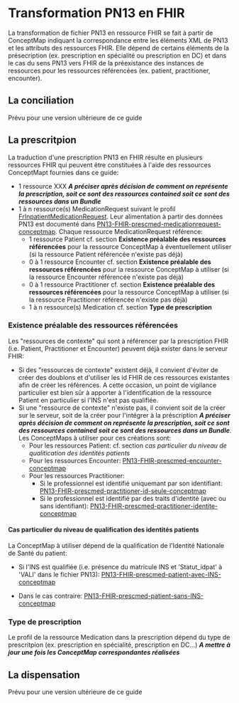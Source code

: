 # Transformation PN13 en FHIR

La transformation de fichier PN13 en ressource FHIR se fait à partir de ConceptMap indiquant la correspondance entre les éléments XML de PN13 et les attributs des ressources FHIR. Elle dépend de certains éléments de la présecription (ex. prescription en spécialité ou prescription en DC) et dans le cas du sens PN13 vers FHIR de la préexistance des instances de ressources pour les ressources référencées (ex. patient, practitioner, encounter).

## La conciliation

Prévu pour une version ultérieure de ce guide

## La prescritpion

La traduction d'une prescription PN13 en FHIR résulte en plusieurs ressources FHIR qui peuvent être constituées à l'aide des ressources ConceptMapt fournies dans ce guide:

- 1 ressource XXX ***A préciser après décision de comment on représente la prescription, soit ce sont des ressources contained soit ce sont des ressources dans un Bundle***
- 1 à n ressource(s) MedicationRequest suivant le profil [FrInpatientMedicationRequest](StructureDefinition-FrInpatientMedicationRequest.html). Leur alimentation à partir des données PN13 est documenté dans [PN13-FHIR-prescmed-medicationrequest-conceptmap](ConceptMap-PN13-FHIR-prescmed-medicationrequest-conceptmap.html). Chaque ressource MedicationRequest référence:
  - 1 ressource Patient cf. section **Existence préalable des ressources référencées** pour la ressource ConceptMap à éventuellement utiliser (si la ressource Patient référencée n'existe pas déjà)
  - 0 à 1 ressource Encounter cf. section **Existence préalable des ressources référencées** pour la ressource ConceptMap à utiliser (si la ressource Encounter référencée n'existe pas déjà)
  - 0 à 1 ressource Practitioner cf. section **Existence préalable des ressources référencées** pour la ressource ConceptMap à utiliser (si la ressource Practitioner référencée n'existe pas déjà)
  - 1 à n ressource(s) Medication cf. section **Type de prescription**

### Existence préalable des ressources référencées

Les "ressources de contexte" qui sont à référencer par la prescription FHIR (i.e. Patient, Practitioner et Encounter) peuvent déjà exister dans le serveur FHIR:

- Si des "ressources de contexte" existent déjà, il convient d'éviter de créer des doublons et d'utiliser les id FHIR de ces ressources existantes afin de créer les références. A cette occasion, un point de vigilance particulier est bien sûr à apporter à l'identification de la ressource Patient en particulier si l'INS n'est pas qualifiée.
- Si une "ressource de contexte" n'existe pas, il convient soit de la créer sur le serveur, soit de la créer pour l'intégrer à la préscription ***A préciser après décision de comment on représente la prescription, soit ce sont des ressources contained soit ce sont des ressources dans un Bundle***. Les ConceptMaps à utiliser pour ces créations sont:
  - Pour les ressources Patient: cf. section *cas particulier du niveau de qualitication des identités patients*
  - Pour les ressources Encounter: [PN13-FHIR-prescmed-encounter-conceptmap](ConceptMap-PN13-FHIR-prescmed-encounter-conceptmap.html)
  - Pour les ressources Practitioner:
    - Si le professionnel est identifié uniquemant par son identifiant: [PN13-FHIR-prescmed-practitioner-id-seule-conceptmap](ConceptMap-PN13-FHIR-prescmed-practitioner-id-seule-conceptmap.html)
    - Si le professionnel est identifié par des traits d'identité (avec ou sans identifiant): [PN13-FHIR-prescmed-practitioner-identite-conceptmap](ConceptMap-PN13-FHIR-prescmed-practitioner-id-seule-conceptmap.html)

#### Cas particulier du niveau de qualification des identités patients

La ConceptMap à utiliser dépend de la qualification de l'Identité Nationale de Santé du patient:

- Si l'INS est qualifiée (i.e. présence du matricule INS et 'Statut_idpat' à 'VALI' dans le fichier PN13): [PN13-FHIR-prescmed-patient-avec-INS-conceptmap](ConceptMap-PN13-FHIR-prescmed-patient-avec-INS-conceptmap.html)

- Dans le cas contraire: [PN13-FHIR-prescmed-patient-sans-INS-conceptmap](ConceptMap-PN13-FHIR-prescmed-patient-sans-INS-conceptmap.html)

### Type de prescription

Le profil de la ressource Medication dans la prescription dépend du type de prescritpion (ex. prescription en spécialité, prescription en DC...) ***A mettre à jour une fois les ConceptMap correspondantes réalisées***

## La dispensation

Prévu pour une version ultérieure de ce guide
